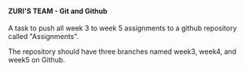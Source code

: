 #### ZURI'S TEAM - Git and Github

A task to push all week 3 to week 5 assignments to a github repository called "Assignments".

The repository should have three branches named week3, week4, and week5 on Github.
